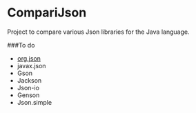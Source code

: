 # CompariJson 

Project to compare various Json libraries for the Java language.

###To do
- [org.json](https://stleary.github.io/JSON-java/index.html)
- javax.json
- Gson
- Jackson
- Json-io
- Genson
- Json.simple